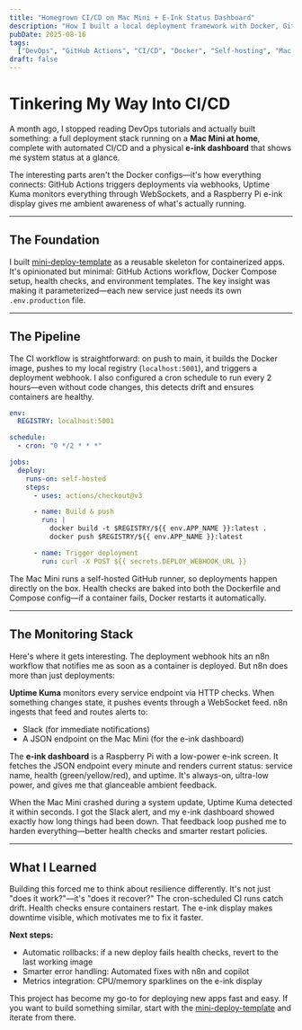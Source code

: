 ```yaml
---
title: "Homegrown CI/CD on Mac Mini + E-Ink Status Dashboard"
description: "How I built a local deployment framework with Docker, GitHub Actions, and a Raspberry Pi e-ink dashboard for real-time monitoring."
pubDate: 2025-08-16
tags:
  ["DevOps", "GitHub Actions", "CI/CD", "Docker", "Self-hosting", "Mac Mini"]
draft: false
---
```


# Tinkering My Way Into CI/CD

A month ago, I stopped reading DevOps tutorials and actually built something: a full deployment stack running on a **Mac Mini at home**, complete with automated CI/CD and a physical **e-ink dashboard** that shows me system status at a glance.

The interesting parts aren't the Docker configs—it's how everything connects: GitHub Actions triggers deployments via webhooks, Uptime Kuma monitors everything through WebSockets, and a Raspberry Pi e-ink display gives me ambient awareness of what's actually running.

---

## The Foundation

I built [mini-deploy-template](https://github.com/Lucas8448/mini-deploy-template) as a reusable skeleton for containerized apps. It's opinionated but minimal: GitHub Actions workflow, Docker Compose setup, health checks, and environment templates. The key insight was making it parameterized—each new service just needs its own `.env.production` file.

---

## The Pipeline

The CI workflow is straightforward: on push to main, it builds the Docker image, pushes to my local registry (`localhost:5001`), and triggers a deployment webhook. I also configured a cron schedule to run every 2 hours—even without code changes, this detects drift and ensures containers are healthy.

```yaml
env:
  REGISTRY: localhost:5001

schedule:
  - cron: "0 */2 * * *"

jobs:
  deploy:
    runs-on: self-hosted
    steps:
      - uses: actions/checkout@v3

      - name: Build & push
        run: |
          docker build -t $REGISTRY/${{ env.APP_NAME }}:latest .
          docker push $REGISTRY/${{ env.APP_NAME }}:latest

      - name: Trigger deployment
        run: curl -X POST ${{ secrets.DEPLOY_WEBHOOK_URL }}
```

The Mac Mini runs a self-hosted GitHub runner, so deployments happen directly on the box. Health checks are baked into both the Dockerfile and Compose config—if a container fails, Docker restarts it automatically.

---

## The Monitoring Stack

Here's where it gets interesting. The deployment webhook hits an n8n workflow that notifies me as soon as a container is deployed. But n8n does more than just deployments:

**Uptime Kuma** monitors every service endpoint via HTTP checks. When something changes state, it pushes events through a WebSocket feed. n8n ingests that feed and routes alerts to:

- Slack (for immediate notifications)
- A JSON endpoint on the Mac Mini (for the e-ink dashboard)

The **e-ink dashboard** is a Raspberry Pi with a low-power e-ink screen. It fetches the JSON endpoint every minute and renders current status: service name, health (green/yellow/red), and uptime. It's always-on, ultra-low power, and gives me that glanceable ambient feedback.

When the Mac Mini crashed during a system update, Uptime Kuma detected it within seconds. I got the Slack alert, and my e-ink dashboard showed exactly how long things had been down. That feedback loop pushed me to harden everything—better health checks and smarter restart policies.

---

## What I Learned

Building this forced me to think about resilience differently. It's not just "does it work?"—it's "does it recover?" The cron-scheduled CI runs catch drift. Health checks ensure containers restart. The e-ink display makes downtime visible, which motivates me to fix it faster.

**Next steps:**

- Automatic rollbacks: if a new deploy fails health checks, revert to the last working image
- Smarter error handling: Automated fixes with n8n and copilot
- Metrics integration: CPU/memory sparklines on the e-ink display

This project has become my go-to for deploying new apps fast and easy. If you want to build something similar, start with the [mini-deploy-template](https://github.com/Lucas8448/mini-deploy-template) and iterate from there.